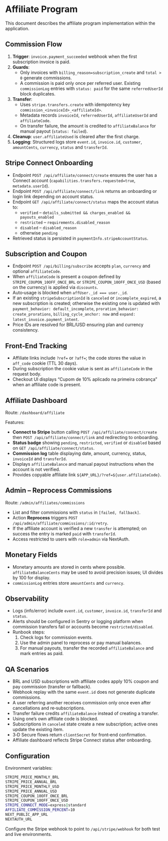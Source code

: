 # Affiliate Program

This document describes the affiliate program implementation within the application.

## Commission Flow

1. **Trigger**: `invoice.payment_succeeded` webhook when the first subscription invoice is paid.
2. **Guards**:
   - Only invoices with `billing_reason=subscription_create` and `total > 0` generate commissions.
   - A commission is paid only once per referred user. Existing `commissionLog` entries with `status: paid` for the same `referredUserId` block duplicates.
3. **Transfer**:
   - Uses `stripe.transfers.create` with idempotency key `commission_<invoiceId>_<affiliateId>`.
   - Metadata records `invoiceId`, `referredUserId`, `affiliateUserId` and `affiliateCode`.
   - On transfer failure, the amount is credited to `affiliateBalance` for manual payout (`status: failed`).
4. **Cleanup**: `user.affiliateUsed` is cleared after the first charge.
5. **Logging**: Structured logs store `event.id`, `invoice.id`, `customer`, `amountCents`, `currency`, `status` and `transferId`.

## Stripe Connect Onboarding

- Endpoint `POST /api/affiliate/connect/create` ensures the user has a Connect account (`capabilities.transfers.requested=true`, `metadata.userId`).
- Endpoint `POST /api/affiliate/connect/link` returns an onboarding or login link depending on account status.
- Endpoint `GET /api/affiliate/connect/status` maps the account status to:
  - `verified` – `details_submitted && charges_enabled && payouts_enabled`
  - `restricted` – `requirements.disabled_reason`
  - `disabled` – `disabled_reason`
  - otherwise `pending`
- Retrieved status is persisted in `paymentInfo.stripeAccountStatus`.

## Subscription and Coupon

- Endpoint `POST /api/billing/subscribe` accepts `plan`, `currency` and optional `affiliateCode`.
- When `affiliateCode` is present a coupon defined by `STRIPE_COUPON_10OFF_ONCE_BRL` or `STRIPE_COUPON_10OFF_ONCE_USD` (based on the currency) is applied via `discounts`.
- Auto‑usage is blocked when `affUser._id === user._id`.
- If an existing `stripeSubscriptionId` is `canceled` or `incomplete_expired`, a new subscription is created; otherwise the existing one is updated with `payment_behavior: default_incomplete`, `proration_behavior: create_prorations`, `billing_cycle_anchor: now` and `expand: latest_invoice.payment_intent`.
- Price IDs are resolved for BRL/USD ensuring plan and currency consistency.

## Front‑End Tracking

- Affiliate links include `?ref=` or `?aff=`; the code stores the value in `aff_code` cookie (TTL 30 days).
- During subscription the cookie value is sent as `affiliateCode` in the request body.
- Checkout UI displays “Cupom de 10% aplicado na primeira cobrança” when an affiliate code is present.

## Affiliate Dashboard

Route: `/dashboard/affiliate`

Features:

- **Connect to Stripe** button calling `POST /api/affiliate/connect/create` then `POST /api/affiliate/connect/link` and redirecting to onboarding.
- **Status badge** showing `pending`, `restricted`, `verified` or `disabled` based on `GET /api/affiliate/connect/status`.
- **Commission log** table displaying date, amount, currency, status, `invoiceId` and `transferId`.
- Displays `affiliateBalance` and manual payout instructions when the account is not verified.
- Provides copyable affiliate link `${APP_URL}/?ref=${user.affiliateCode}`.

## Admin – Reprocess Commissions

Route: `/admin/affiliates/commissions`

- List and filter commissions with `status` in `[failed, fallback]`.
- Action **Reprocess** triggers `POST /api/admin/affiliate/commissions/:id/retry`.
- If the affiliate account is verified a new `transfer` is attempted; on success the entry is marked `paid` with `transferId`.
- Access restricted to users with `role=admin` via NextAuth.

## Monetary Fields

- Monetary amounts are stored in cents where possible. `affiliateBalanceCents` may be used to avoid precision issues; UI divides by 100 for display.
- `commissionLog` entries store `amountCents` and `currency`.

## Observability

- Logs (info/error) include `event.id`, `customer`, `invoice.id`, `transferId` and `status`.
- Alerts should be configured in Sentry or logging platform when commission transfers fail or accounts become `restricted/disabled`.
- Runbook steps:
  1. Check logs for commission events.
  2. Use the admin panel to reprocess or pay manual balances.
  3. For manual payouts, transfer the recorded `affiliateBalance` and mark entries as paid.

## QA Scenarios

- BRL and USD subscriptions with affiliate codes apply 10% coupon and pay commission (transfer or fallback).
- Webhook replay with the same `event.id` does not generate duplicate commissions.
- A user referring another receives commission only once even after cancellations and re‑subscriptions.
- Transfer failure credits `affiliateBalance` instead of creating a transfer.
- Using one’s own affiliate code is blocked.
- Subscriptions in `canceled` state create a new subscription; active ones update the existing item.
- 3‑D Secure flows return `clientSecret` for front‑end confirmation.
- Affiliate dashboard reflects Stripe Connect status after onboarding.

## Configuration

Environment variables:

```bash
STRIPE_PRICE_MONTHLY_BRL
STRIPE_PRICE_ANNUAL_BRL
STRIPE_PRICE_MONTHLY_USD
STRIPE_PRICE_ANNUAL_USD
STRIPE_COUPON_10OFF_ONCE_BRL
STRIPE_COUPON_10OFF_ONCE_USD
STRIPE_CONNECT_MODE=express|standard
AFFILIATE_COMMISSION_PERCENT=10
NEXT_PUBLIC_APP_URL
NEXTAUTH_URL
```

Configure the Stripe webhook to point to `/api/stripe/webhook` for both test and live environments.


